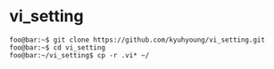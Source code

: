 # vi_setting

```console
foo@bar:~$ git clone https://github.com/kyuhyoung/vi_setting.git
foo@bar:~$ cd vi_setting
foo@bar:~/vi_setting$ cp -r .vi* ~/
```
